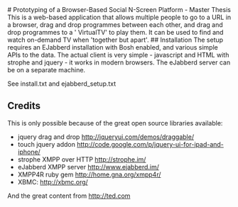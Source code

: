 <snippet>
<content>
# Prototyping of a Browser-Based Social N-Screen Platform - Master Thesis
This is a web-based application that allows multiple people to go to a URL in a browser, drag and drop 
programmes between each other, and drag and drop programmes to a ' VirtualTV' to play them. 
It can be used to find and watch on-demand TV when 'together but apart'.
## Installation
The setup requires an EJabberd installation with Bosh enabled, and various simple APIs to the data. The 
actual client is very simple - javascript and HTML with strophe and jquery - it works in modern 
browsers. The eJabberd server can be on a separate machine. 

See install.txt and ejabberd_setup.txt
## Credits
This is only possible because of the great open source libraries available:

* jquery drag and drop http://jqueryui.com/demos/draggable/
* touch jquery addon http://code.google.com/p/jquery-ui-for-ipad-and-iphone/
* strophe XMPP over HTTP http://strophe.im/
* eJabberd XMPP server http://www.ejabberd.im/
* XMPP4R ruby gem http://home.gna.org/xmpp4r/
* XBMC: http://xbmc.org/

And the great content from http://ted.com 
></content>
</snippet> 

